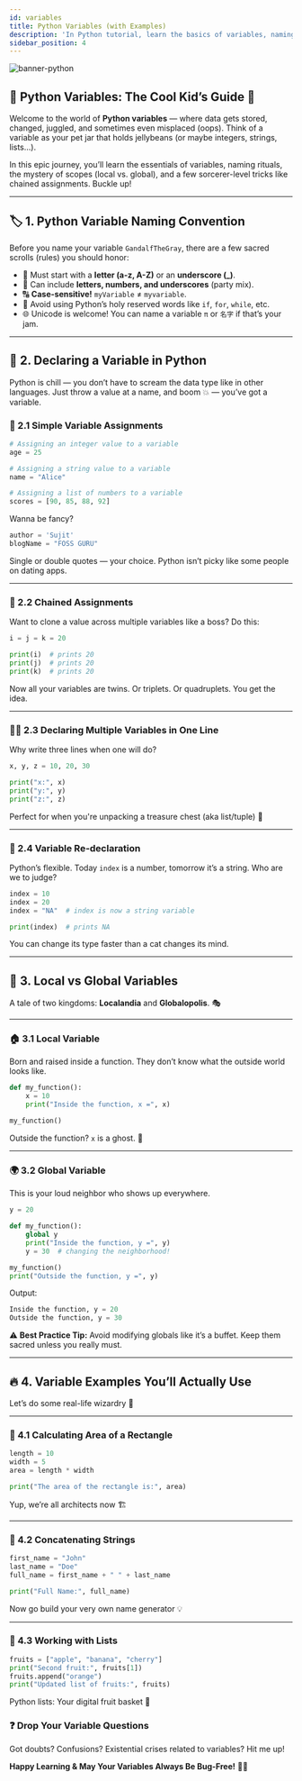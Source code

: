 ```yaml
---
id: variables
title: Python Variables (with Examples)
description: 'In Python tutorial, learn the basics of variables, naming conventions, and the difference between local and global variables with examples.'
sidebar_position: 4
---
```

![banner-python](@site/static/img/kits/python/banner-python.png)

## 🐍 Python Variables: The Cool Kid’s Guide 🎩

Welcome to the world of **Python variables** — where data gets stored, changed, juggled, and sometimes even misplaced (oops). Think of a variable as your pet jar that holds jellybeans (or maybe integers, strings, lists...).

In this epic journey, you’ll learn the essentials of variables, naming rituals, the mystery of scopes (local vs. global), and a few sorcerer-level tricks like chained assignments. Buckle up!

---

## 🏷️ 1. Python Variable Naming Convention

Before you name your variable `GandalfTheGray`, there are a few sacred scrolls (rules) you should honor:

- 🥇 Must start with a **letter (a-z, A-Z)** or an **underscore (_)**.
- 🔢 Can include **letters, numbers, and underscores** (party mix).
- 🔠 **Case-sensitive!** `myVariable` ≠ `myvariable`.
- 🚫 Avoid using Python’s holy reserved words like `if`, `for`, `while`, etc.
- 🌐 Unicode is welcome! You can name a variable `π` or `名字` if that’s your jam.

---

## 🧪 2. Declaring a Variable in Python

Python is chill — you don’t have to scream the data type like in other languages. Just throw a value at a name, and boom 💥 — you’ve got a variable.

### 🎯 2.1 Simple Variable Assignments

```python
# Assigning an integer value to a variable
age = 25

# Assigning a string value to a variable
name = "Alice"

# Assigning a list of numbers to a variable
scores = [90, 85, 88, 92]
```

Wanna be fancy?

```python
author = 'Sujit'
blogName = "FOSS GURU"
```

Single or double quotes — your choice. Python isn’t picky like some people on dating apps.

---

### 🔗 2.2 Chained Assignments

Want to clone a value across multiple variables like a boss? Do this:

```python
i = j = k = 20

print(i)  # prints 20
print(j)  # prints 20
print(k)  # prints 20
```

Now all your variables are twins. Or triplets. Or quadruplets. You get the idea.

---

### 🧙‍♂️ 2.3 Declaring Multiple Variables in One Line

Why write three lines when one will do?

```python
x, y, z = 10, 20, 30

print("x:", x)
print("y:", y)
print("z:", z)
```

Perfect for when you're unpacking a treasure chest (aka list/tuple) 🧳

---

### 🔁 2.4 Variable Re-declaration

Python’s flexible. Today `index` is a number, tomorrow it’s a string. Who are we to judge?

```python
index = 10
index = 20
index = "NA"  # index is now a string variable

print(index)  # prints NA
```

You can change its type faster than a cat changes its mind.

---

## 🧠 3. Local vs Global Variables

A tale of two kingdoms: **Localandia** and **Globalopolis**. 🎭

---

### 🏠 3.1 Local Variable

Born and raised inside a function. They don’t know what the outside world looks like.

```python
def my_function():
    x = 10
    print("Inside the function, x =", x)

my_function()
```

Outside the function? `x` is a ghost. 👻

---

### 🌍 3.2 Global Variable

This is your loud neighbor who shows up everywhere.

```python
y = 20

def my_function():
    global y
    print("Inside the function, y =", y)
    y = 30  # changing the neighborhood!

my_function()
print("Outside the function, y =", y)
```

Output:

```py
Inside the function, y = 20
Outside the function, y = 30
```

⚠️ **Best Practice Tip:** Avoid modifying globals like it’s a buffet. Keep them sacred unless you really must.

---

## 🔥 4. Variable Examples You’ll Actually Use

Let’s do some real-life wizardry 🧙

---

### 🧮 4.1 Calculating Area of a Rectangle

```python
length = 10
width = 5
area = length * width

print("The area of the rectangle is:", area)
```

Yup, we’re all architects now 🏗️

---

### 🧩 4.2 Concatenating Strings

```python
first_name = "John"
last_name = "Doe"
full_name = first_name + " " + last_name

print("Full Name:", full_name)
```

Now go build your very own name generator 💡

---

### 🍎 4.3 Working with Lists

```python
fruits = ["apple", "banana", "cherry"]
print("Second fruit:", fruits[1])
fruits.append("orange")
print("Updated list of fruits:", fruits)
```

Python lists: Your digital fruit basket 🧺

### ❓ Drop Your Variable Questions

Got doubts? Confusions? Existential crises related to variables? Hit me up!

**Happy Learning & May Your Variables Always Be Bug-Free!** 🚀🐍
